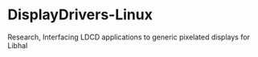 # DisplayDrivers-Linux
Research, Interfacing LDCD applications to generic pixelated displays for Libhal
